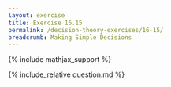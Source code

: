 ```yaml
---
layout: exercise
title: Exercise 16.15
permalink: /decision-theory-exercises/16-15/
breadcrumb: Making Simple Decisions
---
```


{% include mathjax_support %}

<div><i class="arrow-up" data-chapter="decision-theory-exercises" data-exercise="ex_15" data-rating="0"></i></div>
{% include_relative question.md %}
